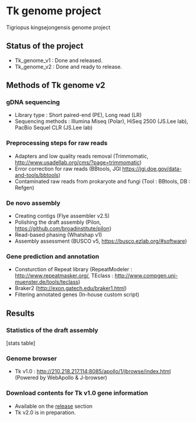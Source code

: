 # Tk genome project
Tigriopus kingsejongensis genome project

## Status of the project
* Tk_genome_v1 : Done and released.
* Tk_genome_v2 : Done and ready to release.

## Methods of Tk genome v2
### gDNA sequencing
* Library type : Short paired-end (PE), Long read (LR)
* Sequencing methods : Illumina Miseq (Polar), HiSeq 2500 (JS.Lee lab), PacBio Sequel CLR (JS.Lee lab)

### Preprocessing steps for raw reads
* Adapters and low quality reads removal (Trimmomatic, http://www.usadellab.org/cms/?page=trimmomatic)
* Error correction for raw reads (BBtools, JGI https://jgi.doe.gov/data-and-tools/bbtools)
* Contaminated raw reads from prokaryote and fungi (Tool : BBtools, DB : Refgen)

### De novo assembly
* Creating contigs (Flye assembler v2.5)
* Polishing the draft assembly (Pilon, https://github.com/broadinstitute/pilon)
* Read-based phasing (Whatshap v1)
* Assembly assessment (BUSCO v5, https://busco.ezlab.org/#software)

### Gene prediction and annotation
* Consturction of Repeat library (RepeatModeler : http://www.repeatmasker.org/, TEclass : http://www.compgen.uni-muenster.de/tools/teclass)
* Braker2 (http://exon.gatech.edu/braker1.html)
* Filtering annotated genes (In-house custom script)

## Results
### Statistics of the draft assembly
[stats table]

### Genome browser
* Tk v1.0 : http://210.218.217.114:8085/apollo/1/jbrowse/index.html (Powered by WebApollo & J-browser)

### Download contents for Tk v1.0 gene information
* Available on the [release][release] section
* Tk v2.0 is in preparation.

[release]: https://github.com/macarima/Tk_genome_project/releases


